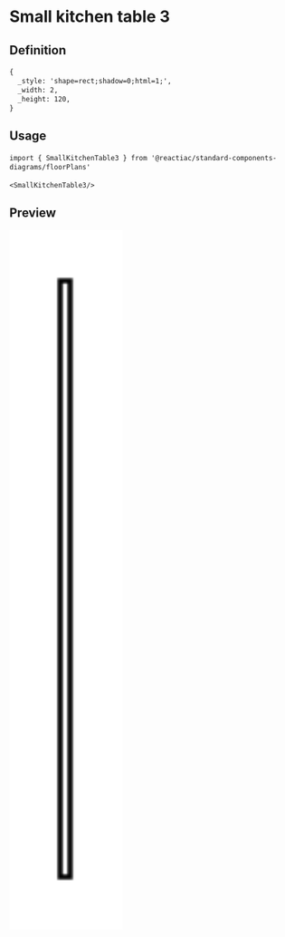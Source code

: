 # Small kitchen table 3

## Definition

```
{
  _style: 'shape=rect;shadow=0;html=1;',
  _width: 2,
  _height: 120,
}
```

## Usage

```
import { SmallKitchenTable3 } from '@reactiac/standard-components-diagrams/floorPlans'

<SmallKitchenTable3/>
```

## Preview

<img src="./small-kitchen-table-3.png" width="200"/>
